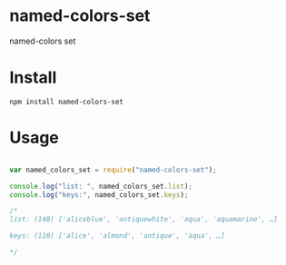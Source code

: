 # named-colors-set
named-colors set

# Install
```
npm install named-colors-set
```

# Usage
```javascript

var named_colors_set = require("named-colors-set");

console.log("list: ", named_colors_set.list);
console.log("keys:", named_colors_set.keys);

/*
list: (148) ['aliceblue', 'antiquewhite', 'aqua', 'aquamarine', …]

keys: (110) ['alice', 'almond', 'antique', 'aqua', …]

*/

```
